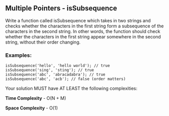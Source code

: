 <h2>Multiple Pointers - isSubsequence</h2>
<p>Write a function called isSubsequence which takes in two strings and checks whether the characters in the first string form a subsequence of the characters in the second string. In other words, the function should check whether the characters in the first string appear somewhere in the second string, without their order changing.</p>

<h3>Examples:</h3>

```
isSubsequence('hello', 'hello world'); // true
isSubsequence('sing', 'sting'); // true
isSubsequence('abc', 'abracadabra'); // true
isSubsequence('abc', 'acb'); // false (order matters)
```

<p>Your solution MUST have AT LEAST the following complexities:</p>

<p><strong>Time Complexity</strong> - O(N + M)</p>

<p><strong>Space Complexity</strong> - O(1)</p>
